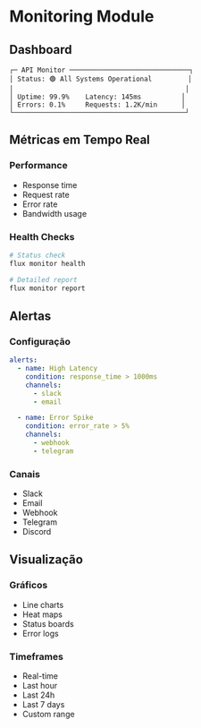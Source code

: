 # Monitoring Module

## Dashboard

```ascii
┌─ API Monitor ──────────────────────────────┐
│ Status: 🟢 All Systems Operational         │
│                                           │
│ Uptime: 99.9%    Latency: 145ms          │
│ Errors: 0.1%     Requests: 1.2K/min      │
└───────────────────────────────────────────┘
```

## Métricas em Tempo Real

### Performance
- Response time
- Request rate
- Error rate
- Bandwidth usage

### Health Checks
```bash
# Status check
flux monitor health

# Detailed report
flux monitor report
```

## Alertas

### Configuração
```yaml
alerts:
  - name: High Latency
    condition: response_time > 1000ms
    channels: 
      - slack
      - email

  - name: Error Spike
    condition: error_rate > 5%
    channels:
      - webhook
      - telegram
```

### Canais
- Slack
- Email
- Webhook
- Telegram
- Discord

## Visualização

### Gráficos
- Line charts
- Heat maps
- Status boards
- Error logs

### Timeframes
- Real-time
- Last hour
- Last 24h
- Last 7 days
- Custom range